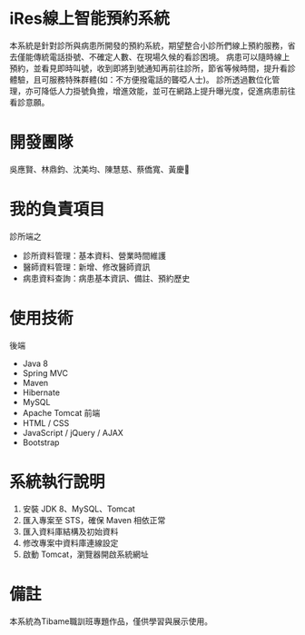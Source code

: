 # iRes線上智能預約系統
本系統是針對診所與病患所開發的預約系統，期望整合小診所們線上預約服務，省去僅能傳統電話掛號、不確定人數、在現場久候的看診困境。
病患可以隨時線上預約，並看見即時叫號，收到即將到號通知再前往診所，節省等候時間，提升看診體驗，且可服務特殊群體(如：不方便撥電話的聾啞人士)。
診所透過數位化管理，亦可降低人力掛號負擔，增進效能，並可在網路上提升曝光度，促進病患前往看診意願。

# 開發團隊
吳應賢、林鼎鈞、沈美均、陳慧慈、蔡僑寬、黃慶𪰧

# 我的負責項目
診所端之
- 診所資料管理：基本資料、營業時間維護
- 醫師資料管理：新增、修改醫師資訊
- 病患資料查詢：病患基本資訊、備註、預約歷史

# 使用技術
後端
- Java 8
- Spring MVC
- Maven
- Hibernate
- MySQL
- Apache Tomcat
前端
- HTML / CSS
- JavaScript / jQuery / AJAX
- Bootstrap

# 系統執行說明
1. 安裝 JDK 8、MySQL、Tomcat
2. 匯入專案至 STS，確保 Maven 相依正常
3. 匯入資料庫結構及初始資料 
4. 修改專案中資料庫連線設定
5. 啟動 Tomcat，瀏覽器開啟系統網址

# 備註
本系統為Tibame職訓班專題作品，僅供學習與展示使用。



